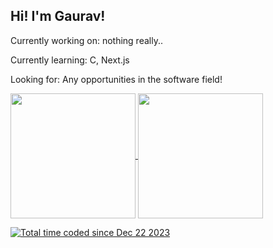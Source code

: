 ## Hi! I'm Gaurav!

Currently working on: nothing really..

Currently learning: C, Next.js

Looking for: Any opportunities in the software field!

<a href="https://github.com/graviscool/">
  <img height=200 align="center" src="https://github-readme-stats-graviscool.vercel.app/api?username=graviscool&theme=tokyonight&show_icons=true&hide=stars&show=prs_merged_percentage,reviews&include_all_commits=true&rank_icon=percentile" />
</a>
<a href="https://github.com/graviscool/">
  <img height=200 align="center" src="https://github-readme-stats-graviscool.vercel.app/api/top-langs?username=graviscool&theme=radical&hide=shell&layout=compact" />
</a>

<a href="https://wakatime.com/@018c932d-e0d0-4569-ba99-d28e62dba1f0"><img src="https://wakatime.com/badge/user/018c932d-e0d0-4569-ba99-d28e62dba1f0.svg" alt="Total time coded since Dec 22 2023" />
